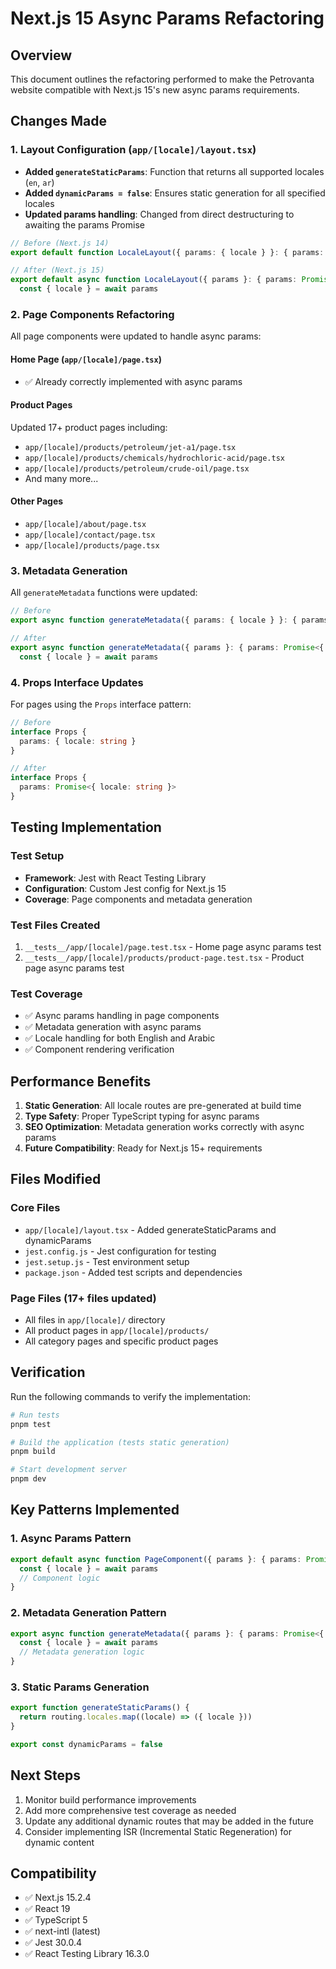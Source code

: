 # Next.js 15 Async Params Refactoring

## Overview

This document outlines the refactoring performed to make the Petrovanta website compatible with Next.js 15's new async params requirements.

## Changes Made

### 1. Layout Configuration (`app/[locale]/layout.tsx`)

- **Added `generateStaticParams`**: Function that returns all supported locales (`en`, `ar`)
- **Added `dynamicParams = false`**: Ensures static generation for all specified locales
- **Updated params handling**: Changed from direct destructuring to awaiting the params Promise

```typescript
// Before (Next.js 14)
export default function LocaleLayout({ params: { locale } }: { params: { locale: string } }) {

// After (Next.js 15)
export default async function LocaleLayout({ params }: { params: Promise<{ locale: string }> }) {
  const { locale } = await params
```

### 2. Page Components Refactoring

All page components were updated to handle async params:

#### Home Page (`app/[locale]/page.tsx`)
- ✅ Already correctly implemented with async params

#### Product Pages
Updated 17+ product pages including:
- `app/[locale]/products/petroleum/jet-a1/page.tsx`
- `app/[locale]/products/chemicals/hydrochloric-acid/page.tsx`
- `app/[locale]/products/petroleum/crude-oil/page.tsx`
- And many more...

#### Other Pages
- `app/[locale]/about/page.tsx`
- `app/[locale]/contact/page.tsx`
- `app/[locale]/products/page.tsx`

### 3. Metadata Generation

All `generateMetadata` functions were updated:

```typescript
// Before
export async function generateMetadata({ params: { locale } }: { params: { locale: string } }) {

// After
export async function generateMetadata({ params }: { params: Promise<{ locale: string }> }) {
  const { locale } = await params
```

### 4. Props Interface Updates

For pages using the `Props` interface pattern:

```typescript
// Before
interface Props {
  params: { locale: string }
}

// After
interface Props {
  params: Promise<{ locale: string }>
}
```

## Testing Implementation

### Test Setup
- **Framework**: Jest with React Testing Library
- **Configuration**: Custom Jest config for Next.js 15
- **Coverage**: Page components and metadata generation

### Test Files Created
1. `__tests__/app/[locale]/page.test.tsx` - Home page async params test
2. `__tests__/app/[locale]/products/product-page.test.tsx` - Product page async params test

### Test Coverage
- ✅ Async params handling in page components
- ✅ Metadata generation with async params
- ✅ Locale handling for both English and Arabic
- ✅ Component rendering verification

## Performance Benefits

1. **Static Generation**: All locale routes are pre-generated at build time
2. **Type Safety**: Proper TypeScript typing for async params
3. **SEO Optimization**: Metadata generation works correctly with async params
4. **Future Compatibility**: Ready for Next.js 15+ requirements

## Files Modified

### Core Files
- `app/[locale]/layout.tsx` - Added generateStaticParams and dynamicParams
- `jest.config.js` - Jest configuration for testing
- `jest.setup.js` - Test environment setup
- `package.json` - Added test scripts and dependencies

### Page Files (17+ files updated)
- All files in `app/[locale]/` directory
- All product pages in `app/[locale]/products/`
- All category pages and specific product pages

## Verification

Run the following commands to verify the implementation:

```bash
# Run tests
pnpm test

# Build the application (tests static generation)
pnpm build

# Start development server
pnpm dev
```

## Key Patterns Implemented

### 1. Async Params Pattern
```typescript
export default async function PageComponent({ params }: { params: Promise<{ locale: string }> }) {
  const { locale } = await params
  // Component logic
}
```

### 2. Metadata Generation Pattern
```typescript
export async function generateMetadata({ params }: { params: Promise<{ locale: string }> }) {
  const { locale } = await params
  // Metadata generation logic
}
```

### 3. Static Params Generation
```typescript
export function generateStaticParams() {
  return routing.locales.map((locale) => ({ locale }))
}

export const dynamicParams = false
```

## Next Steps

1. Monitor build performance improvements
2. Add more comprehensive test coverage as needed
3. Update any additional dynamic routes that may be added in the future
4. Consider implementing ISR (Incremental Static Regeneration) for dynamic content

## Compatibility

- ✅ Next.js 15.2.4
- ✅ React 19
- ✅ TypeScript 5
- ✅ next-intl (latest)
- ✅ Jest 30.0.4
- ✅ React Testing Library 16.3.0

